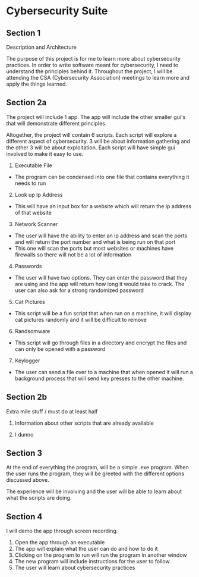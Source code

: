 # Cybersecurity Suite

## Section 1

Description and Architecture

The purpose of this project is for me to learn more about cybersecurity practices. In order to write software meant for cybersecurity, I need to understand the principles behind it. Throughout the project, I will be attending the CSA (Cybersecurity Association) meetings to learn more and apply the things learned.

## Section 2a

The project will include 1 app. The app will include the other smaller gui's that will demonstrate different principles.

Altogether, the project will contain 6 scripts. Each script will explore a different aspect of cybersecurity. 3 will be about information gathering and the other 3 will be about exploitation. Each script will have simple gui involved to make it easy to use. 

1. Executable File

- The program can be condensed into one file that contains everything it needs to run

2. Look up Ip Address

- This will have an input box for a website which will return the ip address of that website

3. Network Scanner

- The user will have the ability to enter an ip address and scan the ports and will return the port number and what is being run on that port
- This one will scan the ports but most websites or machines have firewalls so there will not be a lot of information

4. Passwords

- The user will have two options. They can enter the password that they are using and the app will return how long it would take to crack. The user can also ask for a strong randomized password

5. Cat Pictures

- This script will be a fun script that when run on a machine, it will display cat pictures randomly and it will be difficult to remove

6. Randsomware

- This script will go through files in a directory and encrypt the files and can only be opened with a password

7. Keylogger

- The user can send a file over to a machine that when opened it will run a background process that will send key presses to the other machine.

## Section 2b
Extra mile stuff / must do at least half
1. Information about other scripts that are already available

2. I dunno

## Section 3

At the end of everything the program, will be a simple .exe program. When the user runs the program, they will be greeted with the different options discussed above.

The experience will be involving and the user will be able to learn about what the scripts are doing. 

## Section 4

I will demo the app through screen recording. 

1. Open the app through an executable
2. The app will explain what the user can do and how to do it
3. Clicking on the program to run will run the program in another window
4. The new program will include instructions for the user to follow
5. The user will learn about cybersecurity practices